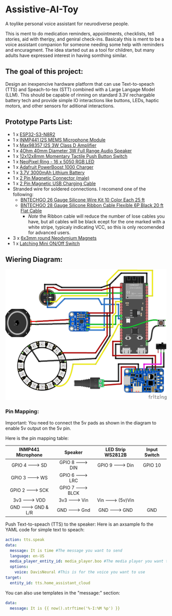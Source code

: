 # Assistive-AI-Toy
A toylike personal voice assistant for neurodiverse people.

This is ment to do medication reminders, appointments, checklists, tell stories, aid with theripy, and geniral check-ins. Basicaly this is ment to be a voice assistant companion for someone needing some help with reminders and encuragment. The idea started out as a tool for children, but many adults have expressed interest in having somthing similar.

## The goal of this project:
Design an inexpencive hardware platform that can use Text-to-speach (TTS) and Speach-to-tex (STT) combined with a Large Langage Model (LLM). This should be capable of rinning on standard 3.3V rechargable battery tech and provide simple IO interactions like buttons, LEDs, haptic motors, and other sensors for aditional interactions.

## Prototype Parts List:

* 1 x [ESP32-S3-N8R2](https://www.amazon.com/dp/B0B6HT7V7P)
* 1 x [INMP441 I2S MEMS Microphone Module](https://www.amazon.com/dp/B09G4RNT3G)
* 1 x [Max98357 I2S 3W Class D Amplifier](https://www.amazon.com/dp/B0B4GK5R1R)
* 1 x [4Ohm 40mm Diameter 3W Full Range Audio Speaker](https://www.amazon.com/dp/B01LN8ONG4)
* 1 x [12x12x8mm Momentary Tactile Push Button Switch](https://www.amazon.com/dp/B07HBQFJ1W)
* 1 x [NeoPixel Ring - 16 x 5050 RGB LED](https://www.amazon.com/dp/B08XWFTJQ8)
* 1 x [Adafruit PowerBoost 1000 Charger](https://www.amazon.com/dp/B01BMRBTH2)
* 1 x [3.7V 3000mAh Lithium Battery](https://www.amazon.com/dp/B0BG7ZTJSR)
* 1 x [2 Pin Magnetic Connector (male)](https://www.amazon.com/dp/B0CSX6ZQ1H)
* 1 x [2 Pin Magnetic USB Charging Cable](https://www.amazon.com/dp/B0BV2RF5N4)
* Stranded wire for soldered connections. I recomend one of the following:
  - [BNTECHGO 26 Gauge Silicone Wire Kit 10 Color Each 25 ft](https://www.amazon.com/dp/B09X452TKH)
  - [BNTECHGO 28 Gauge Silicone Ribbon Cable Flexible 6P Black 20 ft Flat Cable](https://www.amazon.com/dp/B099W67FNZ)
    + *Note* the Ribbon cable will reduce the number of lose cables you have, but all cables will be black ecept for the one marked with a white stripe, typicaly indicating VCC, so this is only recomended for advanced users.
* 3 x [6x3mm round Neodymium Magnets](https://www.amazon.com/dp/B0CCXLS8QM)
* 1 x [Latching Mini ON/Off Switch](https://www.amazon.com/dp/B086L2GPGX)

## Wiering Diagram:

![This is the wireing diagram for the electronics.](/Assistive%20AI%20Toy%20-%20ESP32-S3-N8R2.png)

### Pin Mapping:

Important: You need to connect the 5v pads as shown in the diagram to enable 5v output on the 5v pin.

Here is the pin mapping table:

| INMP441 Microphone  | Speaker  | LED Strip WS2812B  | Input Switch  |
| :---: | :---: | :---: | :---: |
| GPIO 4 ---> SD | GPIO 8 ---> DIN | GPIO 9 ---> Din | GPIO 10 |
| GPIO 3 ---> WS | GPIO 6 ---> LRC |  |  |
| GPIO 2 ---> SCK | GPIO 7 ---> BLCK |  |  |
| 3v3 ---> VDD | 3v3 ---> Vin | Vin  ---> (5v)Vin |  |
| GND ---> GND & L/R | GND ---> Gnd | GND ---> GND | GND |


Push Text-to-speach (TTS) to the speaker:
Here is an axsample fo the YAML code for simple text to speach:
```yaml
action: tts.speak
data:
  message: It is time #The message you want to send
  language: en-US
  media_player_entity_id: media_player.boo #The media player you want to target
  options:
    voice: DavisNeural #This is for the voice you want to use
target:
  entity_id: tts.home_assistant_cloud
```

You can also use templates in the "message:" section:
```yaml
data:
  message: It is {{ now().strftime('%-I:%M %p') }}
```
